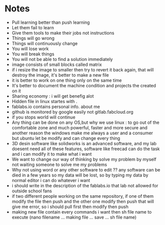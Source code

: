 # Notes

- Pull learning better than push learning
- Let them fail to learn
- Give them tools to make their jobs not instructions
- Things will go wrong
- Things will continuously change
- You will lose work
- You will break things
- You will not be able to find a solution immediately
- image consists of small blocks called matrix
- if i resize the image to smaller then try to revert it back again, that will destroy the image, it's better to make a new file
- it is better to work on one thing only on the same time
- It's better to document the machine condition and projects the created on it
- Sharing economy : i will get benefig alot
- Hidden file in linux startes with .
- fablabs.io contains personal info. about me
- github is monitored by google easily not gitlab.fabcloud.org
- if you stops world will continue
- Any thing can be done on any OS,but why we use linux : to go out of the comfortable zone and much powerful, faster and more secure and another reason the windows make me always a user and a consumer but ubuntu let be modify and can change every thing
- 3D desin software like solidworks is an advanced software, and my lab doesent need all of these features, software like freecad can do the task and i can modify it to make what i want
- We want to change our way of thinking by solve my problem by myself not waiting someone to solve me my problems
- Why not using word or any other software to edit ?? any software can be died in a few years so my data will be lost, so by typing my data by normal editor i can do whatever i want
- i should write in the description of the fablabs.io that lab not allowed for outside school fans
- if two different people working on the same repository, if one of them modify the file then push and the other one modify then push that will give me error, so i should pull first then modify then push
- making new file contain every commands i want then sh file name to execute (nano filename ... making file ... save ... sh file name)

